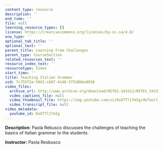 ```yaml
---
content_type: resource
description: ''
end_time: ''
file: null
learning_resource_types: []
license: https://creativecommons.org/licenses/by-nc-sa/4.0/
ocw_type: ''
optional_tab_title: ''
optional_text: ''
parent_title: Learning From Challenges
parent_type: CourseSection
related_resources_text: ''
resource_index_text: ''
resourcetype: Video
start_time: ''
title: Teaching Italian Grammar
uid: 7c755f2a-50d1-cb87-4146-57510bba9930
video_files:
  archive_url: http://www.archive.org/download/MITES.S41S12/MITES_S41S12_Teaching10_300k.mp4
  video_captions_file: null
  video_thumbnail_file: https://img.youtube.com/vi/KoXTTlI7mIg/default.jpg
  video_transcript_file: null
video_metadata:
  youtube_id: KoXTTlI7mIg
---
```


**Description:** Paola Rebusco discusses the challenges of teaching the basics of Italian grammar to the students.

**Instructor:** Paola Resbusco

